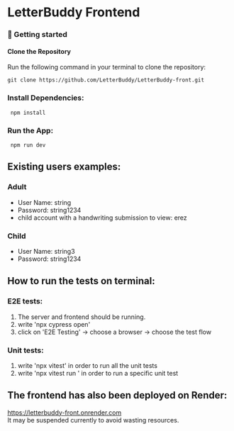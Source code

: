# LetterBuddy Frontend

### 🚀 Getting started

#### Clone the Repository
Run the following command in your terminal to clone the repository:

`git clone https://github.com/LetterBuddy/LetterBuddy-front.git`

### Install Dependencies:

` npm install`

### Run the App:

` npm run dev`

## Existing users examples:
### Adult
- User Name: string
- Password: string1234
- child account with a handwriting submission to view: erez

### Child
- User Name: string3
- Password: string1234

## How to run the tests on terminal:
### E2E tests:
1. The server and frontend should be running.
2. write 'npx cypress open' 
3. click on 'E2E Testing' -> choose a browser -> choose the test flow

### Unit tests: 
1. write 'npx vitest' in order to run all the unit tests 
2. write 'npx vitest run <testName>' in order to run a specific unit test 

## The frontend has also been deployed on Render:
https://letterbuddy-front.onrender.com \
It may be suspended currently to avoid wasting resources.
